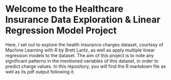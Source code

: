 # Welcome to the Healthcare Insurance Data Exploration & Linear Regression Model Project
Here, I set out to explore the health insurance charges dataset, courtesy of Machine Learning with R by Brett Lantz, as well as apply multiple linear regression models to the dataset. The aim of this project is to note any significant patterns in the mentioned variables of this dataset, in order to predict charge values. In this repository, you will find the R markdown file as well as its pdf output following it.
